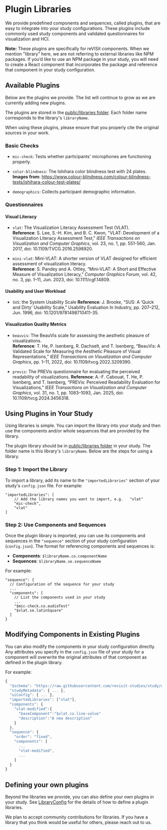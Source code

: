 # Plugin Libraries

We provide predefined components and sequences, called plugins, that are easy to integrate into your study configurations. These plugins include commonly used study components and validated questionnaires for visualization and HCI.

**Note:** These plugins are specifically for reVISit components. When we mention "library" here, we are not referring to external libraries like NPM packages. If you’d like to use an NPM package in your study, you will need to create a React component that incorporates the package and reference that component in your study configuration.

## Available Plugins

Below are the plugins we provide. The list will continue to grow as we are currently adding new plugins.

The plugins are stored in the [public/libraries folder](https://github.com/revisit-studies/study/tree/main/public/libraries). Each folder name corresponds to the library's `libraryName`. 

When using these plugins, please ensure that you properly cite the original sources in your work.

### Basic Checks


- `mic-check`: Tests whether participants' microphones are functioning properly.

- `color-blindness`: The Ishihara color blindness test with 24 plates.
	**Images from**: https://www.colour-blindness.com/colour-blindness-tests/ishihara-colour-test-plates/

- `demographics`: Collects participant demographic information.


### Questionnaires

#### Visual Literacy

-  `vlat`: The Visualization Literacy Assessment Test (VLAT).  
    **Reference**:  S. Lee, S.-H. Kim, and B. C. Kwon, "VLAT: Development of a Visualization Literacy Assessment Test," _IEEE Transactions on Visualization and Computer Graphics_, vol. 23, no. 1, pp. 551-560, Jan. 2017, doi: 10.1109/TVCG.2016.2598920.

- `mini-vlat`: Mini-VLAT: A shorter version of VLAT designed for efficient assessment of visualization literacy.  
    **Reference**:  S. Pandey and A. Ottley, “Mini‐VLAT: A Short and Effective Measure of Visualization Literacy,” _Computer Graphics Forum_, vol. 42, no. 3, pp. 1–11, Jun. 2023, doi: 10.1111/cgf.14809.

#### Usability and User Workload
- `SUS`: the System Usability Scale
	**Reference**: J. Brooke, “SUS: A ‘Quick and Dirty’ Usability Scale,” Usability Evaluation In Industry, pp. 207–212, Jun. 1996, doi: 10.1201/9781498710411-35.

#### Visualization Quality Metrics
-  `beauvis`: The BeauVis scale for assessing the aesthetic pleasure of visualizations.  
    **Reference**:  T. He, P. Isenberg, R. Dachselt, and T. Isenberg, “BeauVis: A Validated Scale for Measuring the Aesthetic Pleasure of Visual Representations,” _IEEE Transactions on Visualization and Computer Graphics_, pp. 1–11, 2022, doi: 10.1109/tvcg.2022.3209390.

- `previs`: The PREVis questionnaire for evaluating the perceived readability of visualizations. 
    **Reference**:  A.-F. Cabouat, T. He, P. Isenberg, and T. Isenberg, “PREVis: Perceived Readability Evaluation for Visualizations,” _IEEE Transactions on Visualization and Computer Graphics_, vol. 31, no. 1, pp. 1083–1093, Jan. 2025, doi: 10.1109/tvcg.2024.3456318.


## Using Plugins in Your Study  

Using libraries is simple. You can import the library into your study and then use the components and/or whole sequences that are provided by the library.

The plugin library should be in [public/libraries folder](https://github.com/revisit-studies/study/tree/main/public/libraries) in your study.  The folder name is this library's `libraryName`.  Below are the steps for using a library. 

### Step 1: Import the Library 

To import a library, add its name to the `"importedLibraries"` section of your study's `config.json` file. For example:  

``` 
"importedLibraries": [   
	// Add the library names you want to import, e.g.   "vlat" 
	"mic-check",
	"vlat"
]
```

### Step 2: Use Components and Sequences

Once the plugin library is imported, you can use its components and sequences in the `"sequence"` section of your study configuration (`config.json`). The format for referencing components and sequences is:

- **Components**: `$libraryName.co.componentName`
- **Sequences**: `$libraryName.se.sequenceName`

For example: 

```
"sequence": {   
  // Configuration of the sequence for your study
  ...
  "components": [    
    // List the components used in your study
    ...
    "$mic-check.co.audioTest"
    "$vlat.se.latinSquare"   
  ] 
}
```

## Modifying Components in Existing Plugins
You can also modify the components in your study configuration directly. Any attributes you specify in the `config.json` file of your study for a component will overwrite the original attributes of that component as defined in the plugin library. 

For example: 

```js
{
  "$schema": "https://raw.githubusercontent.com/revisit-studies/study/dev/src/parser/StudyConfigSchema.json",
  "studyMetadata": { ... },
  "uiConfig": { ... },
  "importedLibraries": ["vlat"],
  "components": {
    "vlat-modified":{
      "baseComponent":"$vlat.co.line-value"
      "description":"A new description"
    }
  },
  "sequence": {
    "order": "fixed",
    "components": [
      ...
      "vlat-modified",
      ...
    ]
  }
}
```

## Defining your own plugins

Beyond the libraries we provide, you can also define your own plugins in your study. See [LibraryConfig](https://revisit.dev/docs/typedoc/interfaces/LibraryConfig/) for the details of how to define a plugin libraries.

We plan to accept community contributions for libraries. If you have a library that you think would be useful for others, please reach out to us.
